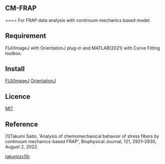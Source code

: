## CM-FRAP
====
For FRAP data analysis with continuum mechanics based model.
## Requirement
FIJI/ImageJ with OrientationJ plug-in and MATLAB(2021) with Curve Fitting toolbox.
## Install
[FIJI/ImageJ](https://imagej.net/software/fiji/downloads)
[OrientationJ](http://bigwww.epfl.ch/demo/orientation/)

## Licence
[MIT](LICENSE)

## Reference
[1]Takumi Saito, 'Analysis of chemomechanical behavior of stress fibers by continuum mechanics-based FRAP', Biophysical Journal, 121, 2921–2930, August 2, 2022.

[takumizx10r](https://github.com/takumizx10r)
